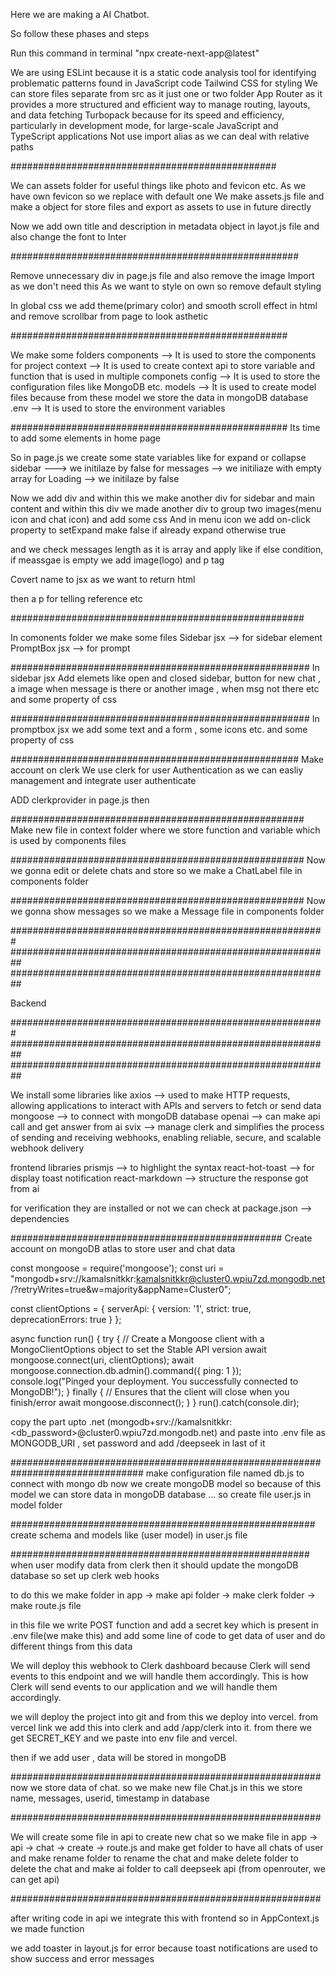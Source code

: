 Here we are making a AI Chatbot.

So follow these phases and steps


Run this command in terminal "npx create-next-app@latest"

We are using 
ESLint because it is a static code analysis tool for identifying problematic patterns found in JavaScript code
Tailwind CSS for styling
We can store files separate from src as it just one or two folder
App Router as it provides a more structured and efficient way to manage routing, layouts, and data fetching
Turbopack because for its speed and efficiency, particularly in development mode, for large-scale JavaScript and TypeScript applications
Not use import alias as we can deal with relative paths

################################################

We can assets folder for useful things like photo and fevicon etc.
As we have own fevicon so we replace with default one
We make assets.js file and make a object for store files and export as assets to use in future directly

Now we add own title and description in metadata object in layot.js file and also change the font to Inter

####################################################

Remove unnecessary div in page.js file and also remove the image Import as we don't need this
As we want to style on own so remove default styling

In global css we add theme(primary color) and smooth scroll effect in html and remove scrollbar from page to look asthetic

##################################################

We make some folders
components --> It is used to store the components for project
context --> It is used to create context api to store variable and function that is used in multiple componets 
config --> It is used to store the configuration files like MongoDB etc.
models --> It is used to create model files because from these model we store the data in mongoDB database 
.env -->   It is used to store the environment variables

##################################################
Its time to add some elements in home page

So in page.js
we create some state variables like
for expand or collapse sidebar ---> we initilaze by false
for messages --> we initiliaze with empty array
for Loading --> we initilaze by false

Now we add div and within this
we make another div for sidebar and main content and within this div we made another div to group two images(menu icon and chat icon) and add some css
And in menu icon we add on-click property to setExpand make false if already expand otherwise true

and we check messages length as it is array and apply like if else condition,  if meassgae is empty we add image(logo) and p tag

Covert name to jsx as we want to return html

then a p for telling reference etc 

#####################################################

In comonents folder
we make some files
Sidebar jsx --> for sidebar element 
PromptBox jsx --> for prompt


######################################################
In sidebar jsx
Add elemets like open and closed sidebar, button for new chat  , a image when message is there or another image , when msg not there etc
and some property of css


######################################################
In promptbox jsx
we add some text and a form , some icons etc.
and some property of css

####################################################
Make account on clerk
We use clerk for user Authentication as we can easliy management and integrate user authenticate

ADD clerkprovider in page.js then 

#####################################################
Make new file in context folder where we store function and variable which is used by components files


#####################################################
Now we gonna edit or delete chats and store so we make a ChatLabel file in components folder 


#####################################################
Now we gonna show messages so we make a Message file in components folder 




#########################################################
##########################################################
##########################################################

Backend

#########################################################
##########################################################
##########################################################

We install some libraries like
axios --> used to make HTTP requests, allowing applications to interact with APIs and servers to fetch or send data
mongoose --> to connect with mongoDB database
openai --> can make api call and get answer from ai
svix --> manage clerk and simplifies the process of sending and receiving webhooks, enabling reliable, secure, and scalable webhook delivery

frontend libraries
prismjs --> to highlight the syntax
react-hot-toast --> for display toast notification
react-markdown --> structure the response got from ai

for verification they are installed or not we can check at
package.json --> dependencies

#################################################
Create account on mongoDB atlas to store user and chat data


const mongoose = require('mongoose');
const uri = "mongodb+srv://kamalsnitkkr:kamalsnitkkr@cluster0.wpiu7zd.mongodb.net/?retryWrites=true&w=majority&appName=Cluster0";

const clientOptions = { serverApi: { version: '1', strict: true, deprecationErrors: true } };

async function run() {
  try {
    // Create a Mongoose client with a MongoClientOptions object to set the Stable API version
    await mongoose.connect(uri, clientOptions);
    await mongoose.connection.db.admin().command({ ping: 1 });
    console.log("Pinged your deployment. You successfully connected to MongoDB!");
  } finally {
    // Ensures that the client will close when you finish/error
    await mongoose.disconnect();
  }
}
run().catch(console.dir);


copy the part upto .net (mongodb+srv://kamalsnitkkr:<db_password>@cluster0.wpiu7zd.mongodb.net)
and paste into .env file as MONGODB_URI , set password and add /deepseek in last of it

################################################################################
make configuration file named db.js to connect with mongo db 
now we create mongoDB model so because of this model we can store data in mongoDB database ... so create file user.js in model folder

#######################################################
create schema and models like (user model) in user.js file 

######################################################
when user modify data from clerk then it should update the mongoDB database so set up clerk web hooks

to do this we make folder
in app -> make api folder -> make clerk folder -> make route.js file

in this file we write POST function and add a secret key which is present in .env file(we make this)
and add some line of code to get data of user and do different things from this data

We will deploy this webhook to Clerk dashboard because Clerk will send events to this endpoint and we will handle them accordingly.
This is how Clerk will send events to our application and we will handle them accordingly.


we will deploy the project into git and from this we deploy into vercel. from vercel link we add this into clerk and add /app/clerk into it. from there we get SECRET_KEY and we paste into env file and vercel.

then if we add user , data will be stored in mongoDB


########################################################
now we store data of chat. so we make new file Chat.js
in this we store name, messages, userid, timestamp in database

########################################################

We will create some file in api
to create new chat so we make file in app -> api -> chat -> create -> route.js
and make get folder to have all chats of user
and make rename folder to rename the chat
and make delete folder to delete the chat
and make ai folder to call deepseek api
(from openrouter, we can get api)

########################################################

after writing code in api we integrate this with frontend
so in AppContext.js we made function

we add toaster in layout.js for error because toast notifications are used to show success and error messages

